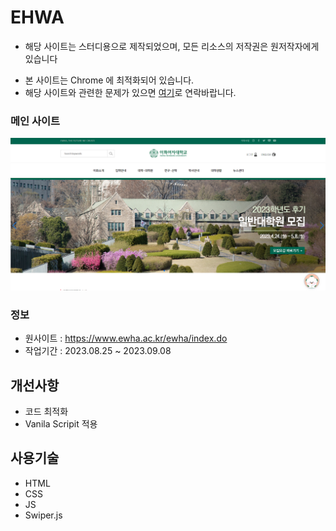 # EHWA

- 해당 사이트는 스터디용으로 제작되었으며, 모든 리소스의 저작권은 원저작자에게 있습니다
* 본 사이트는 Chrome 에 최적화되어 있습니다.
* 해당 사이트와 관련한 문제가 있으면
<a href="mailto:tdj04280@naver.com" target="_blank">여기</a>로 연락바랍니다.

 ### 메인 사이트
<a href="https://coramdeo-2xttf11c5-devstrcats-projects.vercel.app/" target="_blank">![이미지](img/mainsite.png)
</a>

### 정보
- 원사이트 : https://www.ewha.ac.kr/ewha/index.do
- 작업기간 : 2023.08.25 ~ 2023.09.08

## 개선사항

- 코드 최적화
- Vanila Scripit 적용

## 사용기술

- HTML
- CSS
- JS
- Swiper.js
